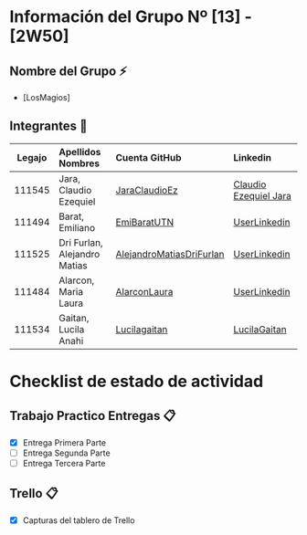 # Información del Grupo Nº [13] - [2W50]


## Nombre del Grupo :zap:

* [LosMagios]


## Integrantes :busts_in_silhouette:

| Legajo| Apellidos Nombres  | Cuenta GitHub | Linkedin
| :------: | :-------- | :-------- | :-------- |
| 111545 | Jara, Claudio Ezequiel |[JaraClaudioEz](https://github.com/JaraClaudioEz)|[Claudio Ezequiel Jara](https://ar.linkedin.com/in/claudio-ezequiel-jara-7510071a3/)|
| 111494 | Barat, Emiliano |[EmiBaratUTN](https://github.com/EmiBaratUTN)|[UserLinkedin](https://ar.linkedin.com/)|
| 111525 | Dri Furlan, Alejandro Matias |[AlejandroMatiasDriFurlan](https://github.com/AlejandroMatiasDriFurlan)|[UserLinkedin](https://ar.linkedin.com/)|
| 111484 | Alarcon, Maria Laura |[AlarconLaura](https://github.com/AlarconLaura)|[UserLinkedin](https://ar.linkedin.com/)|
| 111534 | Gaitan, Lucila Anahi |[Lucilagaitan](https://github.com/lucilagaitan)|[LucilaGaitan](https://ar.linkedin.com/in/lucila-gaitán54a1046175)|


# Checklist de estado de actividad

## Trabajo Practico Entregas :clipboard:
- [x] Entrega Primera Parte
- [ ] Entrega Segunda Parte
- [ ] Entrega Tercera Parte

## Trello :clipboard:
- [x] Capturas del tablero de Trello